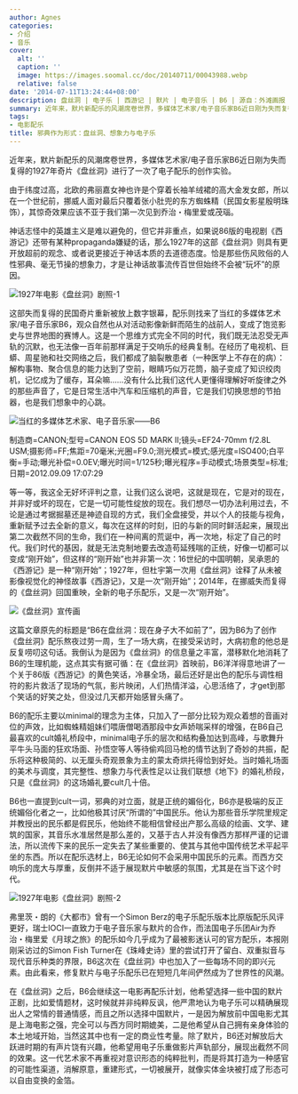 ```yaml
---
author: Agnes
categories:
- 介绍
- 音乐
cover:
  alt: ''
  caption: ''
  image: https://images.soomal.cc/doc/20140711/00043988.webp
  relative: false
date: '2014-07-11T13:24:44+08:00'
description: 盘丝洞 | 电子乐 | 西游记 | 默片 | 电子音乐 | B6 | 源自：外滩画报 | 版权：转载 |  平均/总评分：03.00/12
summary: 近年来，默片新配乐的风潮席卷世界，多媒体艺术家/电子音乐家B6近日刚为失而复得的1927年奇片《盘丝洞》进行了一次了电子配乐的创作实验。由于纬度过高，北欧的弗丽嘉女神也许是个穿着长袖羊绒裙的高大金发女郎，所以在一个世纪前，挪威人面对最后只覆着张小肚兜的东方蜘蛛精（民国女影星殷明珠饰），其惊奇效果……
tags:
- 电影配乐
title: 邪典作为形式：盘丝洞、想象力与电子乐
---
```


近年来，默片新配乐的风潮席卷世界，多媒体艺术家/电子音乐家B6近日刚为失而复得的1927年奇片《盘丝洞》进行了一次了电子配乐的创作实验。

由于纬度过高，北欧的弗丽嘉女神也许是个穿着长袖羊绒裙的高大金发女郎，所以在一个世纪前，挪威人面对最后只覆着张小肚兜的东方蜘蛛精（民国女影星殷明珠饰），其惊奇效果应该不亚于我们第一次见到乔治・梅里爱或茂瑙。

神话志怪中的英雄主义是难以避免的，但它并非重点，如果说86版的电视剧《西游记》还带有某种propaganda嫌疑的话，那么1927年的这部《盘丝洞》则具有更开放超前的观念、或者说更接近于神话本质的去道德态度。恰是那些伤风败俗的人性邪典、毫无节操的想象力，才是让神话故事流传百世但始终不会被“玩坏”的原因。

![1927年电影《盘丝洞》剧照-1](https://images.soomal.cc/doc/20140711/00043987.webp)





这部失而复得的民国奇片重新被放上数字银幕，配乐则找来了当红的多媒体艺术家/电子音乐家B6，观众自然也从对活动影像新鲜而陌生的战前人，变成了饱览影史与世界地图的赛博人。这是一个思维方式完全不同的时代，我们既无法忍受无声轨的沉默，也无法像一百年前那样满足于交响乐的经典复制。在经历了电视机、巨蟒、周星驰和社交网络之后，我们都成了脑裂散患者（一种医学上不存在的病）：解构事物、聚合信息的能力达到了空前，眼睛巧似万花筒，脑子变成了知识绞肉机，记忆成为了缓存，耳朵嘛……没有什么比我们这代人更懂得理解好听旋律之外的那些声音了，它是日常生活中汽车和压缩机的声音，它是我们切换思想的节拍器，也是我们想象中的心跳。

![当红的多媒体艺术家、电子音乐家――B6](https://images.soomal.cc/doc/20140711/00043989.webp)

制造商=CANON;型号=CANON EOS 5D MARK II;镜头=EF24-70mm f/2.8L USM;摄影师=FF;焦距=70毫米;光圈=F9.0;测光模式=模式;感光度=ISO400;白平衡=手动;曝光补偿=0.0EV;曝光时间=1/125秒;曝光程序=手动模式;场景类型=标准;日期=2012.09.09 17:07:29



等一等，我这全无好坏评判之意，让我们这么说吧，这就是现在，它是对的现在，并非好或坏的现在，它是一切可能性绽放的现在。我们想尽一切办法利用过去，不论是通过考据掘墓还是神迹自现的方式，我们全盘接受，并以个人的技能与视角，重新赋予过去全新的意义，每次在这样的时刻，旧的与新的同时鲜活起来，展现出第二次截然不同的生命，我们在一种间离的荒诞中，再一次地，标定了自己的时代。我们时代的基因，就是无法克制地要去改造苟延残喘的正统，好像一切都可以变成“刚开始”，但这样的“刚开始”也并非第一次：16世纪的中国明朝，吴承恩的《西游记》是一种“刚开始”；1927年，但杜宇第一次用《盘丝洞》诠释了从未被影像视觉化的神怪故事《西游记》，又是一次“刚开始”；2014年，在挪威失而复得的《盘丝洞》回国重映，全新的电子乐配乐，又是一次“刚开始”。

![《盘丝洞》宣传画](https://images.soomal.cc/doc/20140711/00043990_01.webp)





这篇文章原先的标题是“B6在盘丝洞：现在身子大不如前了”，因为B6为了创作《盘丝洞》配乐熬夜过劳一周，生了一场大病，在接受采访时，大病初愈的他总是反复唠叨这句话。我倒认为是因为《盘丝洞》的信息量之丰富，潜移默化地消耗了B6的生理机能，这点其实有据可循：在《盘丝洞》首映前，B6洋洋得意地讲了一个关于86版《西游记》的黄色笑话，冷暴全场，最后还好是出色的配乐与调性相符的影片救活了现场的气氛，影片映闭，人们热情洋溢，心思活络了，才get到那个笑话的好笑之处，但没过几天都开始感冒头痛了。

B6的配乐主要以minimal的理念为主体，只加入了一部分比较为观众着想的音画对位的声效，比如蜘蛛精姐妹们喂唐僧喝酒那段中女声娇喘采样的增强，在B6自己最喜欢的cult婚礼桥段中，minimal电子乐的层次和结构叠加达到高峰，与歌舞升平牛头马面的狂欢场面、孙悟空等人等待偷鸡回马枪的情节达到了奇妙的共振，配乐将这种极简的、以无厘头奇观景象为主的蒙太奇烘托得恰到好处。当时婚礼场面的美术与调度，其完整性、想象力与代表性足以让我们联想《地下》的婚礼桥段，只是《盘丝洞》的这场婚礼要cult几十倍。

B6也一直提到cult一词，邪典的对立面，就是正统的媚俗化，B6亦是极端的反正统媚俗化者之一，比如他极其讨厌“所谓的”中国民乐。他认为那些音乐学院里规定并教授出的民乐都是假民乐，他始终不能相信曾经出产那么高级的绘画、文学、建筑的国家，其音乐水准居然是那么差的，又基于古人并没有像西方那样严谨的记谱法，所以流传下来的民乐一定失去了某些重要的、使其与其他中国传统艺术平起平坐的东西。所以在配乐选材上，B6无论如何不会采用中国民乐的元素。而西方交响乐的庞大与厚重，反倒并不适于展现默片中敏感的氛围，尤其是在当下这个时代。

![1927年电影《盘丝洞》剧照-2](https://images.soomal.cc/doc/20140711/00043988_01.webp)





弗里茨・朗的《大都市》曾有一个Simon Berz的电子乐配乐版本比原版配乐风评更好，瑞士IOCI一直致力于电子音乐家与默片的合作，而法国电子乐团Air为乔治・梅里爱《月球之旅》的配乐如今几乎成为了最被影迷认可的官方配乐，本报刚刚采访过的Simon Fish Turner在《珠峰史诗》里的尝试打开了留白、双重拟音与现代音乐种类的界限，B6这次在《盘丝洞》中也加入了一些每场不同的即兴元素。由此看来，修复默片与电子乐配乐已在短短几年间俨然成为了世界性的风潮。

在《盘丝洞》之后，B6会继续这一电影再配乐计划，他希望选择一些中国的默片正剧，比如爱情题材，这时候就并非纯粹反讽，他严肃地认为电子乐可以精确展现出人之常情的普通情感，而且之所以选择中国默片，一是因为解放前中国电影尤其是上海电影之强，完全可以与西方同时期媲美，二是他希望从自己拥有亲身体验的本土地域开始，当然这其中也有一定的商业性考量。除了默片，B6还对解放后大跃进时期的有声片饶有兴趣，他希望用电子乐重做影片声轨部分，展现出截然不同的效果。这一代艺术家不再重视对意识形态的纯粹批判，而是将其打造为一种感官的可能性渠道，消解原意，重建形式，一切被展开，就像实体金块被打成了形态可以自由变换的金箔。